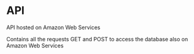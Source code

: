 # API
API hosted on Amazon Web Services

Contains all the requests GET and POST to access the database also on Amazon Web Services
